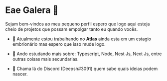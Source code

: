 # Eae Galera 👋

Sejam bem-vindos ao meu pequeno perfil espero que logo aqui esteja cheio de projetos que possam empolgar tanto eu quando vocês.

- 🔭 Atualmente estou trabalhando no [**Atlas**](https://github.com/DeepSh4d0w/atlas) ainda esta em um estagio embrionário mas espero que isso mude logo.

- 🌱 Ando estudando mais sobre: Typescript, Node, Nest Js, Next Js, entre outras coisas mais secundarias.

- 💬 Chama lá do Discord (Deepsh#3091) quem sabe quais ideias podem nascer.
